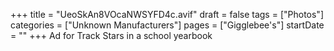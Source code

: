 +++
title = "UeoSkAn8VOcaNWSYFD4c.avif"
draft = false
tags = ["Photos"]
categories = ["Unknown Manufacturers"]
pages = ["Gigglebee's"]
startDate = ""
+++
Ad for Track Stars in a school yearbook
